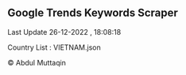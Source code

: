 

## Google Trends Keywords Scraper 
 
Last Update 26-12-2022 , 18:08:18

Country List :
VIETNAM.json



© Abdul Muttaqin 

